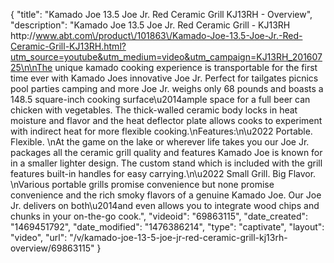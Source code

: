 {
    "title": "Kamado Joe 13.5 Joe Jr. Red Ceramic Grill KJ13RH - Overview",
    "description": "Kamado Joe 13.5  Joe Jr. Red Ceramic Grill  - KJ13RH http:\/\/www.abt.com\/product\/101863\/Kamado-Joe-13.5-Joe-Jr.-Red-Ceramic-Grill-KJ13RH.html?utm_source=youtube&utm_medium=video&utm_campaign=KJ13RH_20160725\n\nThe unique kamado cooking experience is transportable for the first time ever with Kamado Joes innovative Joe Jr. Perfect for tailgates picnics pool parties camping and more Joe Jr. weighs only 68 pounds and boasts a 148.5 square-inch cooking surface\u2014ample space for a full beer can chicken with vegetables. The thick-walled ceramic body locks in heat moisture and flavor and the heat deflector plate allows cooks to experiment with indirect heat for more flexible cooking.\nFeatures:\n\u2022 Portable. Flexible. \nAt the game on the lake or wherever life takes you our Joe Jr. packages all the ceramic grill quality and features Kamado Joe is known for in a smaller lighter design. The custom stand which is included with the grill features built-in handles for easy carrying.\n\u2022 Small Grill. Big Flavor. \nVarious portable grills promise convenience but none promise convenience and the rich smoky flavors of a genuine Kamado Joe. Our Joe Jr. delivers on both\u2014and even allows you to integrate wood chips and chunks in your on-the-go cook.",
    "videoid": "69863115",
    "date_created": "1469451792",
    "date_modified": "1476386214",
    "type": "captivate",
    "layout": "video",
    "url": "\/v\/kamado-joe-13-5-joe-jr-red-ceramic-grill-kj13rh-overview\/69863115"
}